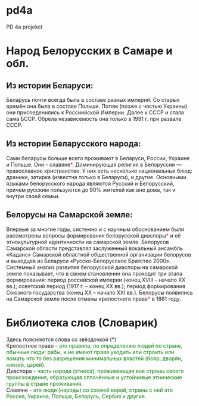 # pd4a
PD 4a projekct
<h1>Народ Белорусских в Самаре и обл.</h1>
<h2>Из истории Беларуси:</h2>
Беларусь почти всегда была в составе разных империй. Со старых времён она была в составе Польши. Потом (позже с частью Украины) они присоеденились к Россиийской Империи. Далее к СССР и стала сама БССР. Обрела независемость она только в 1991 г. при развале СССР.
<h2>Из истории Беларусского народа:</h2>
  Сами беларусы больше всего проживают в Беларуси, России, Украине и Польше. Они - славяне<font color="red">*</font>. Доминирующая религия в Белоруссии — православное христианство.
  У них есть несколько национальных блюд: драники, затирка (известна только в Беларуси), и другие.
  Основными языками белорусского народа являются Русский и Белорусский, причем русским пользуются до 90% жителей как вне дома, так и внутри своей семьи.
<h2>Белорусы на Самарской земле:</h2>
  Впервые за многие годы, системно и с научным обоснованием были рассмотрены вопросы формирования белорусской диаспоры<font color="red">*</font> и её этнокультурной идентичности на самарской земле. Белорусов Самарской области представлял заслуженный вокальный ансамбль «Каданс» Самарской областной общественной организации белорусов и выходцев из Беларуси «Русско-Белорусское Братство 2000». Системный анализ развития белорусской диаспоры на самарской земле показывает, что в своем становлении она проходит три этапа формирования: период российской империи (конец XVIII – начало XX вв.); советский период (1917 г. – конец XX вв.); период формирования Союзного государства (конец XX – начало XXI вв.). Белорусы появились на Самарской земле после отмены крепостного права<font color="red">*</font> в 1861 году.

  <h1>Библиотека слов (Словарик)</h1>
  Здесь поясняются слова со звёздочкой (*)
  <br>
  Крепостное право - <font color="green">это правила, по определению людей по стране, обычные люди: рабы, и не имеют права уходить или строить или ломать что то без разрешения минимальных властей (бояр, дворян, князей, царей).</font>
<br>
   Диаспора -  <font color="green">часть народа (этноса), проживающая вне страны своего происхождения, образующая сплочённые и устойчивые этнические группы в стране проживания.</font>
   <br>
   Славяне - <font color="green">это люди (народы) со схожей верой, страны с ней это Россия, Украина, Польша, Беларусь, Сербия и другие.</font>
